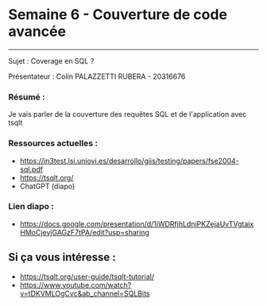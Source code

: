 # Semaine 6 - Couverture de code avancée

******

Sujet : Coverage en SQL ?

Présentateur : Colin PALAZZETTI RUBERA - 20316676

### Résumé : 
Je vais parler de la couverture des requêtes SQL et de l'application avec tsqlt


### Ressources actuelles :
- https://in3test.lsi.uniovi.es/desarrollo/giis/testing/papers/fse2004-sql.pdf
- https://tsqlt.org/
- ChatGPT (diapo)

### Lien diapo :
- https://docs.google.com/presentation/d/1iWDRfjhLdniPKZejaUvTVgtaixHMoCjevjGAGzF7tPA/edit?usp=sharing

## Si ça vous intéresse :
- https://tsqlt.org/user-guide/tsqlt-tutorial/
- https://www.youtube.com/watch?v=tDKVMLOgCvc&ab_channel=SQLBits